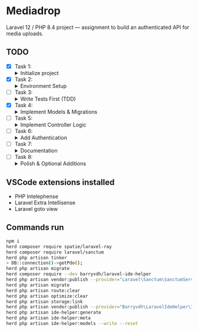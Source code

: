 # Mediadrop

Laravel 12 / PHP 8.4 project — assignment to build an authenticated API for media uploads.

## TODO

- [X] Task 1:
    <details>
    <summary>Initialize project</summary>
    <p>Use Laravel Herd to initialize the project. Use PHP 8.4 and Laravel 12. Replace PHPUnit with Pest. Initialize git repository and push to GitHub.</p>
    </details>
- [X] Task 2:
    <details>
    <summary>Environment Setup</summary>
    <p>Configure .env, set up postgres database (use Docker), run migrations, install and link required packages (Sanctum, Ray).</p>
    </details>
- [ ] Task 3:
    <details>
    <summary>Write Tests First (TDD)</summary>
    <p>Create feature tests for the media upload endpoint covering authentication, validation, and database storage. One test, one implementation, then next test, next implementation, etc.</p>
    </details>
- [X] Task 4:
    <details>
    <summary>Implement Models & Migrations</summary>
    <p>Define the <code>Media</code> model with UUIDv7 IDs, create a migration including title, description, file path, media (MIME) type, and size columns.</p>
    </details>
- [ ] Task 5:
    <details>
    <summary>Implement Controller Logic</summary>
    <p>Build <code>MediaController@store</code> to handle uploads, store files on the public disk, create DB records, and return metadata + public URL.</p>
    </details>
- [ ] Task 6:
    <details>
    <summary>Add Authentication</summary>
    <p>Use Laravel Sanctum for token-based authentication and protect the API route with <code>auth:sanctum</code> middleware.</p>
    </details>
- [ ] Task 7:
    <details>
    <summary>Documentation</summary>
    <p>Document setup steps, API endpoint details, and testing instructions in this README.</p>
    </details>
- [ ] Task 8:
    <details>
    <summary>Polish & Optional Additions</summary>
    <p>Run tests, clean up code, add Ray debugging, and consider extending with Livewire for a simple upload UI.</p>
    </details>

## VSCode extensions installed

- PHP Intelephense
- Laravel Extra Intellisense
- Laravel goto view

## Commands run

```bash
npm i
herd composer require spatie/laravel-ray
herd composer require laravel/sanctum
herd php artisan tinker
> DB::connection()->getPdo();
herd php artisan migrate
herd composer require --dev barryvdh/laravel-ide-helper
herd php artisan vendor:publish --provider="Laravel\Sanctum\SanctumServiceProvider"
herd php artisan migrate
herd php artisan route:clear
herd php artisan optimize:clear
herd php artisan storage:link
herd php artisan vendor:publish --provider="Barryvdh\LaravelIdeHelper\IdeHelperServiceProvider" --tag=config
herd php artisan ide-helper:generate
herd php artisan ide-helper:meta
herd php artisan ide-helper:models --write --reset
```
